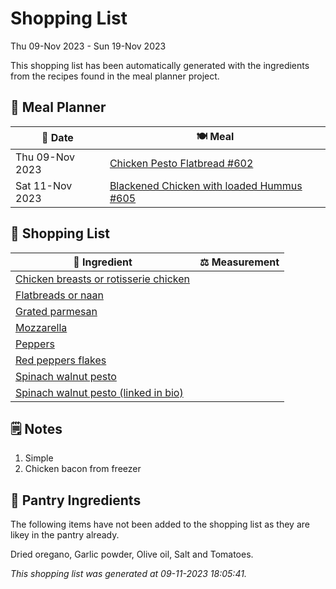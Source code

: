# Shopping List

Thu 09-Nov 2023 - Sun 19-Nov 2023

This shopping list has been automatically generated with the ingredients from the recipes found in the meal planner project.

## 📅 Meal Planner

|📅 Date| 🍽️ Meal|
|----|----|
|Thu 09-Nov 2023|[Chicken Pesto Flatbread #602](https://github.com/jcallaghan/The-Cookbook/issues/602)|
|Sat 11-Nov 2023|[Blackened Chicken with loaded Hummus #605](https://github.com/jcallaghan/The-Cookbook/issues/605)|

## 🛒 Shopping List

| 🍌 Ingredient| ⚖️ Measurement|
|----------|-----------|
|[Chicken breasts or rotisserie chicken](https://www.sainsburys.co.uk/gol-ui/SearchResults/Chicken%20breasts%20or%20rotisserie%20chicken)||
|[Flatbreads or naan](https://www.sainsburys.co.uk/gol-ui/SearchResults/Flatbreads%20or%20naan)||
|[Grated parmesan](https://www.sainsburys.co.uk/gol-ui/SearchResults/Grated%20parmesan)||
|[Mozzarella](https://www.sainsburys.co.uk/gol-ui/SearchResults/Mozzarella)||
|[Peppers](https://www.sainsburys.co.uk/gol-ui/SearchResults/Peppers)||
|[Red peppers flakes](https://www.sainsburys.co.uk/gol-ui/SearchResults/Red%20peppers%20flakes)||
|[Spinach walnut pesto](https://www.sainsburys.co.uk/gol-ui/SearchResults/Spinach%20walnut%20pesto)||
|[Spinach walnut pesto (linked in bio)](https://www.sainsburys.co.uk/gol-ui/SearchResults/Spinach%20walnut%20pesto%20(linked%20in%20bio))||

## 🗒️ Notes

1. Simple
1. Chicken bacon from freezer

## 🏪 Pantry Ingredients

The following items have not been added to the shopping list as they are likey in the pantry already.

Dried oregano, Garlic powder, Olive oil, Salt and Tomatoes.


_This shopping list was generated at 09-11-2023 18:05:41._